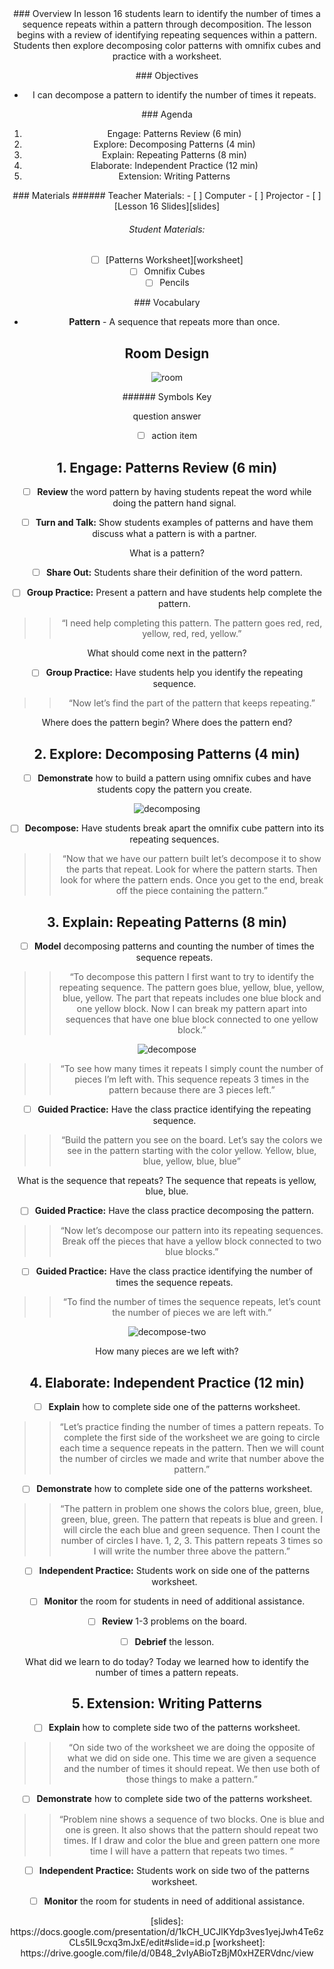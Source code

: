 <header class='header' title='Repeating Patterns' subtitle='Lesson 16'/>

<notable>
<iconp src='/icons/activity.png'>### Overview</iconp>
In lesson 16  students learn to identify the number of times a sequence repeats within a pattern through decomposition. The lesson begins with a review of identifying repeating sequences within a pattern. Students then explore decomposing color patterns with omnifix cubes and practice with a worksheet.

<iconp src='/icons/objectives.png'>### Objectives</iconp>
- I can decompose a pattern to identify the number of times it repeats.


<iconp src='/icons/agenda.png'>### Agenda</iconp>

1. Engage: Patterns Review (6 min)
1. Explore: Decomposing Patterns (4 min)
1. Explain: Repeating Patterns (8 min)
1. Elaborate: Independent Practice (12 min)
1. Extension: Writing Patterns

<note>
<iconp src='/icons/materials.png'>### Materials</iconp>
###### Teacher Materials:
- [ ] Computer
- [ ] Projector
- [ ] [Lesson 16 Slides][slides]

###### Student Materials:
- [ ] [Patterns Worksheet][worksheet]
- [ ] Omnifix Cubes
- [ ] Pencils

<iconp src='/icons/vocab.png'>### Vocabulary</iconp>
- **Pattern** - A sequence that repeats more than once.

</note>

<pagebreak/>

## Room Design

![room](./images/layout-tables.png)

<note borderLeft='2px solid green' mt='2em'>
###### Symbols Key

<iconp ml='1.65em' type='question'>question</iconp>
<iconp ml='1.65em' type='answer'>answer</iconp>
- [ ] action item
</note>

<pagebreak/>

## 1. Engage: Patterns Review (6 min)
- [ ] **Review** the word pattern by having students repeat the word while doing the pattern hand signal.

- [ ] **Turn and Talk:** Show students examples of patterns and have them discuss what a pattern is with a partner.

<iconp type='question'>What is a pattern?</iconp>

- [ ] **Share Out:** Students share their definition of the word pattern.

- [ ] **Group Practice:** Present a pattern and have students help complete the pattern.
>> “I need help completing this pattern. The pattern goes red, red, yellow, red, red, yellow.”

<iconp type='question'>What should come next in the pattern?</iconp>

- [ ] **Group Practice:** Have students help you identify the repeating sequence.
>> “Now let’s find the part of the pattern that keeps repeating.”

<iconp type='question'>Where does the pattern begin?</iconp>
<iconp type='question'>Where does the pattern end?</iconp>

## 2. Explore: Decomposing Patterns (4 min)
- [ ] **Demonstrate** how to build a pattern using omnifix cubes and have students copy the pattern you create.

![decomposing](./images/decompose-one.png)

- [ ] **Decompose:** Have students break apart the omnifix cube pattern into its repeating sequences.
>> “Now that we have our pattern built let’s decompose it to show the parts that repeat. Look for where the pattern starts. Then look for where the pattern ends. Once you get to the end, break off the piece containing the pattern.”

## 3. Explain: Repeating Patterns (8 min)
- [ ] **Model** decomposing patterns and counting the number of times the sequence repeats.
>> “To decompose this pattern I first want to try to identify the repeating sequence. The pattern goes blue, yellow, blue, yellow, blue, yellow. The part that repeats includes one blue block and one yellow block. Now I can break my pattern apart into sequences that have one blue block connected to one yellow block.”

![decompose](./images/decomposing.png)

>> “To see how many times it repeats I simply count the number of pieces I’m left with. This sequence repeats 3 times in the pattern because there are 3 pieces left.”

- [ ] **Guided Practice:** Have the class practice identifying the repeating sequence.
>> “Build the pattern you see on the board. Let’s say the colors we see in the pattern starting with the color yellow. Yellow, blue, blue, yellow, blue, blue”

<iconp type='question'>What is the sequence that repeats?
The sequence that repeats is yellow, blue, blue.</iconp>

- [ ] **Guided Practice:** Have the class practice decomposing the pattern.
>> “Now let’s decompose our pattern into its repeating sequences. Break off the pieces that have a yellow block connected to two blue blocks.”

- [ ] **Guided Practice:** Have the class practice identifying the number of times the sequence repeats.
>> “To find the number of times the sequence repeats, let’s count the number of pieces we are left with.”

![decompose-two](./images/decomposing-two.png)

<iconp type='question'>How many pieces are we left with?</iconp>

## 4. Elaborate: Independent Practice (12 min)
- [ ] **Explain** how to complete side one of the patterns worksheet.
>> “Let’s practice finding the number of times a pattern repeats. To complete the first side of the worksheet we are going to circle each time a sequence repeats in the pattern. Then we will count the number of circles we made and write that number above the pattern.”

- [ ] **Demonstrate** how to complete side one of the patterns worksheet.
>> “The pattern in problem one shows the colors blue, green, blue, green, blue, green. The pattern that repeats is blue and green. I will circle the each blue and green sequence. Then I count the number of circles I have. 1, 2, 3. This pattern repeats 3 times so I will write the number three above the pattern.”

- [ ] **Independent Practice:** Students work on side one of the patterns worksheet.

- [ ] **Monitor** the room for students in need of additional assistance.

- [ ] **Review** 1-3 problems on the board.

- [ ] **Debrief** the lesson.

<iconp type='question'>What did we learn to do today?</iconp>
<iconp type='answer'>Today we learned how to identify the number of times a pattern repeats.</iconp>

## 5. Extension: Writing Patterns
- [ ] **Explain** how to complete side two of the patterns worksheet.
>> “On side two of the worksheet we are doing the opposite of what we did on side one. This time we are given a sequence and the number of times it should repeat. We then use both of those things to make a pattern.”

- [ ] **Demonstrate** how to complete side two of the patterns worksheet.
>> “Problem nine shows a sequence of two blocks. One is blue and one is green. It also shows that the pattern should repeat two times. If I draw and color the blue and green pattern one more time I will have a pattern that repeats two times. ”

- [ ] **Independent Practice:** Students work on side two of the patterns worksheet.

- [ ] **Monitor** the room for students in need of additional assistance.

</notable>
[slides]: https://docs.google.com/presentation/d/1kCH_UCJlKYdp3ves1yejJwh4Te6zCLs5IL9cxq3mJxE/edit#slide=id.p
[worksheet]: https://drive.google.com/file/d/0B48_2vIyABioTzBjM0xHZERVdnc/view
